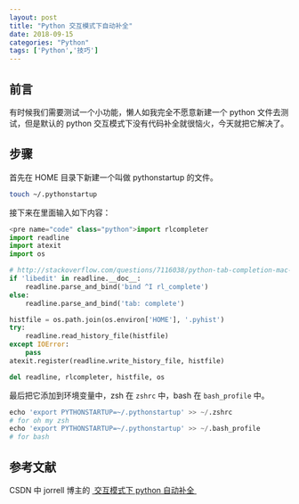```yaml
---
layout: post
title: "Python 交互模式下自动补全"
date: 2018-09-15
categories: "Python"
tags: ['Python','技巧']
---
```


## 前言
有时候我们需要测试一个小功能，懒人如我完全不愿意新建一个 python 文件去测试，但是默认的 python 交互模式下没有代码补全就很恼火，今天就把它解决了。

<!--more-->

## 步骤
首先在 HOME 目录下新建一个叫做 pythonstartup 的文件。
```bash
touch ~/.pythonstartup
```
接下来在里面输入如下内容：
```python
<pre name="code" class="python">import rlcompleter
import readline
import atexit
import os

# http://stackoverflow.com/questions/7116038/python-tab-completion-mac-osx-10-7-lion
if 'libedit' in readline.__doc__:
	readline.parse_and_bind('bind ^I rl_complete')
else:
	readline.parse_and_bind('tab: complete')

histfile = os.path.join(os.environ['HOME'], '.pyhist')
try:
	readline.read_history_file(histfile)
except IOError:
	pass
atexit.register(readline.write_history_file, histfile)

del readline, rlcompleter, histfile, os
```
最后把它添加到环境变量中，zsh 在  `zshrc` 中，bash 在 `bash_profile` 中。
```python
echo 'export PYTHONSTARTUP=~/.pythonstartup' >> ~/.zshrc
# for oh my zsh
echo 'export PYTHONSTARTUP=~/.pythonstartup' >> ~/.bash_profile
# for bash
```
## 参考文献
CSDN 中 jorrell 博主的 [ 交互模式下 python 自动补全 ](https://blog.csdn.net/jorrell/article/details/46973521)
